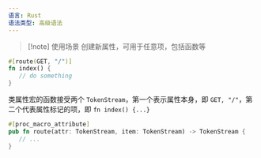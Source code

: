 ```yaml
---
语言: Rust
语法类型: 高级语法
---
```

> [!note] 使用场景
> 创建新属性，可用于任意项，包括函数等

```rust
#[route(GET, "/")]
fn index() {
   // do something
}
```

类属性宏的函数接受两个 `TokenStream`，第一个表示属性本身，即 `GET, "/"`，第二个代表属性标记的项，即 `fn index() {...}`

```rust
#[proc_macro_attribute]
pub fn route(attr: TokenStream, item: TokenStream) -> TokenStream {
   // ...
}
```
